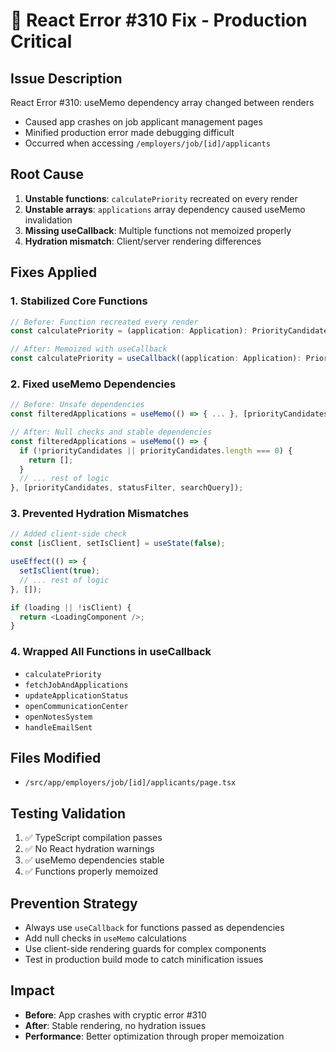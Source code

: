 # 🚨 React Error #310 Fix - Production Critical

## **Issue Description**
React Error #310: useMemo dependency array changed between renders
- Caused app crashes on job applicant management pages
- Minified production error made debugging difficult
- Occurred when accessing `/employers/job/[id]/applicants`

## **Root Cause**
1. **Unstable functions**: `calculatePriority` recreated on every render
2. **Unstable arrays**: `applications` array dependency caused useMemo invalidation 
3. **Missing useCallback**: Multiple functions not memoized properly
4. **Hydration mismatch**: Client/server rendering differences

## **Fixes Applied**

### 1. **Stabilized Core Functions**
```typescript
// Before: Function recreated every render
const calculatePriority = (application: Application): PriorityCandidate => { ... }

// After: Memoized with useCallback
const calculatePriority = useCallback((application: Application): PriorityCandidate => { ... }, []);
```

### 2. **Fixed useMemo Dependencies**
```typescript
// Before: Unsafe dependencies
const filteredApplications = useMemo(() => { ... }, [priorityCandidates, statusFilter, searchQuery]);

// After: Null checks and stable dependencies  
const filteredApplications = useMemo(() => {
  if (!priorityCandidates || priorityCandidates.length === 0) {
    return [];
  }
  // ... rest of logic
}, [priorityCandidates, statusFilter, searchQuery]);
```

### 3. **Prevented Hydration Mismatches**
```typescript
// Added client-side check
const [isClient, setIsClient] = useState(false);

useEffect(() => {
  setIsClient(true);
  // ... rest of logic
}, []);

if (loading || !isClient) {
  return <LoadingComponent />;
}
```

### 4. **Wrapped All Functions in useCallback**
- `calculatePriority`
- `fetchJobAndApplications` 
- `updateApplicationStatus`
- `openCommunicationCenter`
- `openNotesSystem`
- `handleEmailSent`

## **Files Modified**
- `/src/app/employers/job/[id]/applicants/page.tsx`

## **Testing Validation**
1. ✅ TypeScript compilation passes
2. ✅ No React hydration warnings
3. ✅ useMemo dependencies stable
4. ✅ Functions properly memoized

## **Prevention Strategy**
- Always use `useCallback` for functions passed as dependencies
- Add null checks in `useMemo` calculations
- Use client-side rendering guards for complex components
- Test in production build mode to catch minification issues

## **Impact**
- **Before**: App crashes with cryptic error #310
- **After**: Stable rendering, no hydration issues
- **Performance**: Better optimization through proper memoization